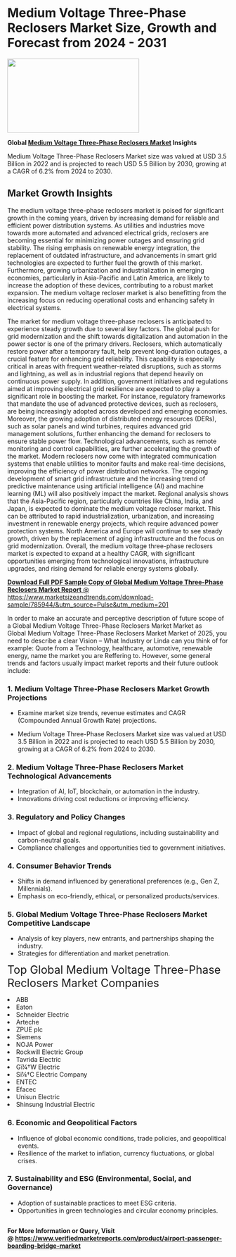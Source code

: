 <H1>Medium Voltage Three-Phase Reclosers Market Size, Growth and Forecast from 2024 - 2031</H1><img class="aligncenter size-medium wp-image-584254" src="https://thirdeyenews.in/wp-content/uploads/2024/09/Global-Market-Research-300x168.jpeg" alt="" width="300" height="168" /><p><strong>Global&nbsp;<a href="https://www.marketsizeandtrends.com/download-sample/785944/&amp;utm_source=Pulse&amp;utm_medium=201">Medium Voltage Three-Phase Reclosers Market</a> Insights</strong></p><p>Medium Voltage Three-Phase Reclosers Market size was valued at USD 3.5 Billion in 2022 and is projected to reach USD 5.5 Billion by 2030, growing at a CAGR of 6.2% from 2024 to 2030.</p><p><h2>Market Growth Insights</h2> <p>The medium voltage three-phase reclosers market is poised for significant growth in the coming years, driven by increasing demand for reliable and efficient power distribution systems. As utilities and industries move towards more automated and advanced electrical grids, reclosers are becoming essential for minimizing power outages and ensuring grid stability. The rising emphasis on renewable energy integration, the replacement of outdated infrastructure, and advancements in smart grid technologies are expected to further fuel the growth of this market. Furthermore, growing urbanization and industrialization in emerging economies, particularly in Asia-Pacific and Latin America, are likely to increase the adoption of these devices, contributing to a robust market expansion. The medium voltage recloser market is also benefitting from the increasing focus on reducing operational costs and enhancing safety in electrical systems.</p> <p><a href="#"></a></p> <p>The market for medium voltage three-phase reclosers is anticipated to experience steady growth due to several key factors. The global push for grid modernization and the shift towards digitalization and automation in the power sector is one of the primary drivers. Reclosers, which automatically restore power after a temporary fault, help prevent long-duration outages, a crucial feature for enhancing grid reliability. This capability is especially critical in areas with frequent weather-related disruptions, such as storms and lightning, as well as in industrial regions that depend heavily on continuous power supply. In addition, government initiatives and regulations aimed at improving electrical grid resilience are expected to play a significant role in boosting the market. For instance, regulatory frameworks that mandate the use of advanced protective devices, such as reclosers, are being increasingly adopted across developed and emerging economies. Moreover, the growing adoption of distributed energy resources (DERs), such as solar panels and wind turbines, requires advanced grid management solutions, further enhancing the demand for reclosers to ensure stable power flow. Technological advancements, such as remote monitoring and control capabilities, are further accelerating the growth of the market. Modern reclosers now come with integrated communication systems that enable utilities to monitor faults and make real-time decisions, improving the efficiency of power distribution networks. The ongoing development of smart grid infrastructure and the increasing trend of predictive maintenance using artificial intelligence (AI) and machine learning (ML) will also positively impact the market. Regional analysis shows that the Asia-Pacific region, particularly countries like China, India, and Japan, is expected to dominate the medium voltage recloser market. This can be attributed to rapid industrialization, urbanization, and increasing investment in renewable energy projects, which require advanced power protection systems. North America and Europe will continue to see steady growth, driven by the replacement of aging infrastructure and the focus on grid modernization. Overall, the medium voltage three-phase reclosers market is expected to expand at a healthy CAGR, with significant opportunities emerging from technological innovations, infrastructure upgrades, and rising demand for reliable energy systems globally.</p> <p><a href="#"></p><p><span class=""><strong>Download Full PDF Sample Copy of Global Medium Voltage Three-Phase Reclosers Market Report</strong> @ <a href="https://www.marketsizeandtrends.com/download-sample/785944/&amp;utm_source=Pulse&amp;utm_medium=201" target="_blank">https://www.marketsizeandtrends.com/download-sample/785944/&amp;utm_source=Pulse&amp;utm_medium=201</a></span></p><p>In order to make an accurate and perceptive description of future scope of a Global&nbsp;Medium Voltage Three-Phase Reclosers Market Market as Global&nbsp;Medium Voltage Three-Phase Reclosers Market Market of 2025, you need to describe a clear Vision &ndash; What Industry or Linda can you think of for example: Quote from a Technology, healthcare, automotive, renewable energy, name the market you are Reffering to. However, some general trends and factors usually impact market reports and their future outlook include:</p><h3>1.&nbsp;<strong>Medium Voltage Three-Phase Reclosers Market Growth Projections</strong></h3><ul><li>Examine market size trends, revenue estimates and CAGR (Compounded Annual Growth Rate) projections.</li><li><p>Medium Voltage Three-Phase Reclosers Market size was valued at USD 3.5 Billion in 2022 and is projected to reach USD 5.5 Billion by 2030, growing at a CAGR of 6.2% from 2024 to 2030.</p></li></ul><h3>2.&nbsp;<strong>Medium Voltage Three-Phase Reclosers Market Technological Advancements</strong></h3><ul><li>Integration of AI, IoT, blockchain, or automation in the industry.</li><li>Innovations driving cost reductions or improving efficiency.</li></ul><h3>3.&nbsp;<strong>Regulatory and Policy Changes</strong></h3><ul><li>Impact of global and regional regulations, including sustainability and carbon-neutral goals.</li><li>Compliance challenges and opportunities tied to government initiatives.</li></ul><h3>4.&nbsp;<strong>Consumer Behavior Trends</strong></h3><ul><li>Shifts in demand influenced by generational preferences (e.g., Gen Z, Millennials).</li><li>Emphasis on eco-friendly, ethical, or personalized products/services.</li></ul><h3>5.&nbsp;<strong>Global Medium Voltage Three-Phase Reclosers Market Competitive Landscape</strong></h3><ul><li>Analysis of key players, new entrants, and partnerships shaping the industry.</li><li>Strategies for differentiation and market penetration.</li></ul><p data-pm-slice="1 1 []"><span style="color: inherit; font-family: inherit; font-size: 25px;">Top Global Medium Voltage Three-Phase Reclosers Market Companies</span></p><div class="" data-test-id=""><p><li>ABB</li><li> Eaton</li><li> Schneider Electric</li><li> Arteche</li><li> ZPUE plc</li><li> Siemens</li><li> NOJA Power</li><li> Rockwill Electric Group</li><li> Tavrida Electric</li><li> Gï¼†W Electric</li><li> Sï¼†C Electric Company</li><li> ENTEC</li><li> Efacec</li><li> Unisun Electric</li><li> Shinsung Industrial Electric</li></p></div><h3>6.&nbsp;<strong>Economic and Geopolitical Factors</strong></h3><ul><li>Influence of global economic conditions, trade policies, and geopolitical events.</li><li>Resilience of the market to inflation, currency fluctuations, or global crises.</li></ul><h3>7.&nbsp;<strong>Sustainability and ESG (Environmental, Social, and Governance)</strong></h3><ul><li>Adoption of sustainable practices to meet ESG criteria.</li><li>Opportunities in green technologies and circular economy principles.</li></ul><h2><strong style="font-size: 14px;">For More Information or Query, Visit @&nbsp;</strong><a style="background-color: #ffffff; font-size: 14px;" href="https://www.marketsizeandtrends.com/report/medium-voltage-three-phase-reclosers-market/" target="_blank">https://www.verifiedmarketreports.com/product/airport-passenger-boarding-bridge-market</a></h2>
